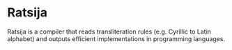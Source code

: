 <!--
SPDX-FileCopyrightText: 2022 Tuomas Siipola
SPDX-License-Identifier: CC0-1.0
-->

# Ratsija

Ratsija is a compiler that reads transliteration rules (e.g. Cyrillic to Latin
alphabet) and outputs efficient implementations in programming languages.
